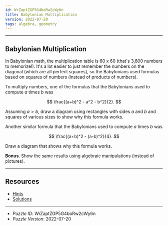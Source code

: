 ```yaml
---
id: WrZaptZGP5G4boRw2cWy6n
title: Babylonian Multiplication
version: 2022-07-20
tags: algebra, geometry
---
```


--------------------------------------------------------------------------------------------

## Babylonian Multiplication

In Babylonian math, the multiplication table is 60 x 60 (that's 3,600 numbers to memorize!).
It's a lot easier to just remember the numbers on the diagonal (which are all perfect
squares), so the Babylonians used formulas based on squares of numbers (instead of products
of numbers).

To multiply numbers, one of the formulas that the Babylonians used to compute $a$ times $b$
was

$$
\frac{(a+b)^2 - a^2 - b^2}{2}.
$$

Assuming $a > b$, draw a diagram using rectangles with sides $a$ and $b$ and squares of
various sizes to show why this formula works.

Another similar formula that the Babylonians used to compute $a$ times $b$ was

$$
\frac{(a+b)^2 - (a-b)^2}{4}.
$$

Draw a diagram that shows why this formula works.

__Bonus__. Show the same results using algebraic manipulations (instead of pictures).

--------------------------------------------------------------------------------------------

## Resources

* [Hints](WrZaptZGP5G4boRw2cWy6n-hints.md)
* [Solutions](WrZaptZGP5G4boRw2cWy6n-solutions.md)

--------------------------------------------------------------------------------------------

* _Puzzle ID_: WrZaptZGP5G4boRw2cWy6n
* _Puzzle Version_: 2022-07-20
